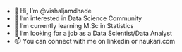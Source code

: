 - 👋 Hi, I’m @vishaljamdhade
- 👀 I’m interested in Data Science Community
- 🌱 I’m currently learning M.Sc in Statistics
- 💞️ I’m looking for a job as a Data Scientist/Data Analyst
- 📫 You can connect with me on linkedin or naukari.com

<!---
vishaljamdhade/vishaljamdhade is a ✨ special ✨ repository because its `README.md` (this file) appears on your GitHub profile.
You can click the Preview link to take a look at your changes.
--->
